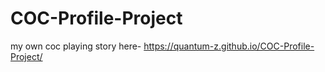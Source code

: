 # COC-Profile-Project
my own coc playing story
here-   https://quantum-z.github.io/COC-Profile-Project/
